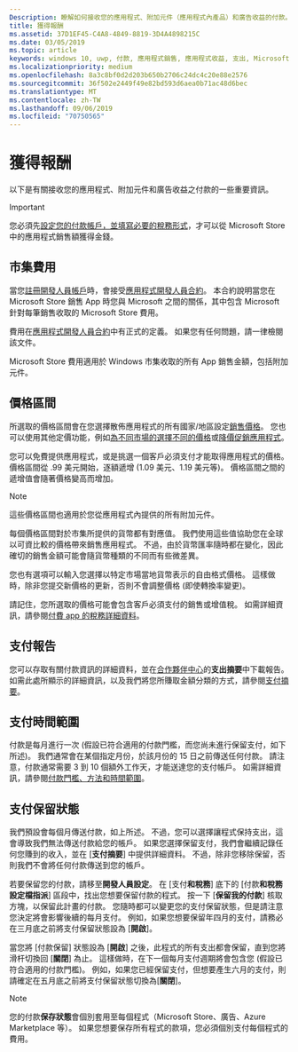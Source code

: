 ```yaml
---
Description: 瞭解如何接收您的應用程式、附加元件（應用程式內產品）和廣告收益的付款。
title: 獲得報酬
ms.assetid: 37D1EF45-C4A8-4849-8819-3D4A4898215C
ms.date: 03/05/2019
ms.topic: article
keywords: windows 10, uwp, 付款, 應用程式銷售, 應用程式收益, 支出, Microsoft Store 費用, 支付保留, 百分比
ms.localizationpriority: medium
ms.openlocfilehash: 8a3c8bf0d2d203b650b2706c24dc4c20e88e2576
ms.sourcegitcommit: 36f502e2449f49e82bd593d6aea0b71ac48d6bec
ms.translationtype: MT
ms.contentlocale: zh-TW
ms.lasthandoff: 09/06/2019
ms.locfileid: "70750565"
---
```

# <a name="getting-paid"></a>獲得報酬
以下是有關接收您的應用程式、附加元件和廣告收益之付款的一些重要資訊。

> [!IMPORTANT]
> 您必須先[設定您的付款帳戶，並填寫必要的稅務形式](setting-up-your-payout-account-and-tax-forms.md)，才可以從 Microsoft Store 中的應用程式銷售額獲得金錢。

## <a name="store-fee"></a>市集費用

當您[註冊開發人員帳戶](https://go.microsoft.com/fwlink/p/?LinkID=615100)時，會接受[應用程式開發人員合約](https://docs.microsoft.com/legal/windows/agreements/app-developer-agreement)。 本合約說明當您在 Microsoft Store 銷售 App 時您與 Microsoft 之間的關係，其中包含 Microsoft 針對每筆銷售收取的 Microsoft Store 費用。

費用在[應用程式開發人員合約](https://docs.microsoft.com/legal/windows/agreements/app-developer-agreement)中有正式的定義。 如果您有任何問題，請一律檢閱該文件。

Microsoft Store 費用適用於 Windows 市集收取的所有 App 銷售金額，包括附加元件。


## <a name="price-tiers"></a>價格區間

所選取的價格區間會在您選擇散佈應用程式的所有國家/地區設定[銷售價格](set-and-schedule-app-pricing.md#base-price)。 您也可以使用其他定價功能，例如[為不同市場的選擇不同的價格](set-and-schedule-app-pricing.md#override-base-price-for-specific-markets)或[降價促銷應用程式](put-apps-and-add-ons-on-sale.md)。

您可以免費提供應用程式，或是挑選一個客戶必須支付才能取得應用程式的價格。 價格區間從 .99 美元開始，逐額遞增 (1.09 美元、1.19 美元等)。 價格區間之間的遞增值會隨著價格變高而增加。

> [!NOTE] 
> 這些價格區間也適用於您從應用程式內提供的所有附加元件。

每個價格區間對於市集所提供的貨幣都有對應值。 我們使用這些值協助您在全球以可資比較的價格帶來銷售應用程式。 不過，由於貨幣匯率隨時都在變化，因此確切的銷售金額可能會隨貨幣種類的不同而有些微差異。

您也有選項可以輸入您選擇以特定市場當地貨幣表示的自由格式價格。 這樣做時，除非您提交新價格的更新，否則不會調整價格 (即使轉換率變更)。 

請記住，您所選取的價格可能會包含客戶必須支付的銷售或增值稅。 如需詳細資訊，請參閱[付費 app 的稅務詳細資料](tax-details-for-paid-apps.md)。


## <a name="payout-reporting"></a>支付報告

您可以存取有關付款資訊的詳細資料，並在[合作夥伴中心](https://partner.microsoft.com/dashboard)的**支出摘要**中下載報告。 如需此處所顯示的詳細資訊，以及我們將您所賺取金額分類的方式，請參閱[支付摘要](payout-summary.md)。


## <a name="payout-timeframe"></a>支付時間範圍

付款是每月進行一次 (假設已符合適用的付款門檻，而您尚未進行保留支付，如下所述)。 我們通常會在某個指定月份，於該月份的 15 日之前傳送任何付款。 請注意，付款通常需要 3 到 10 個額外工作天，才能送達您的支付帳戶。 如需詳細資訊，請參閱[付款門檻、方法和時間範圍](payment-thresholds-methods-and-timeframes.md)。


##  <a name="payout-hold-status"></a>支付保留狀態

我們預設會每個月傳送付款，如上所述。 不過，您可以選擇讓程式保持支出，這會導致我們無法傳送付款給您的帳戶。 如果您選擇保留支付，我們會繼續記錄任何您賺到的收入，並在 [**支付摘要**] 中提供詳細資料。 不過，除非您移除保留，否則我們不會將任何付款傳送到您的帳戶。

若要保留您的付款，請移至**開發人員設定**。 在 [支付**和稅務**] 底下的 [付款**和稅務設定檔指派**] 區段中，找出您想要保留付款的程式。 按一下 [**保留我的付款**] 核取方塊，以保留此計畫的付款。 您隨時都可以變更您的支付保留狀態，但是請注意您決定將會影響後續的每月支付。 例如，如果您想要保留年四月的支付，請務必在三月底之前將支付保留狀態設為 [**開啟**]。

當您將 [付款保留] 狀態設為 [**開啟**] 之後，此程式的所有支出都會保留，直到您將滑杆切換回 [**關閉**] 為止。 這樣做時，在下一個每月支付週期將會包含您 (假設已符合適用的付款門檻)。 例如，如果您已經保留支付，但想要產生六月的支付，則請確定在五月底之前將支付保留狀態切換為[**關閉**]。

> [!NOTE]
> 您的付款**保存狀態**會個別套用至每個程式（Microsoft Store、廣告、Azure Marketplace 等）。 如果您想要保存所有程式的款項，您必須個別支付每個程式的費用。


 

 




